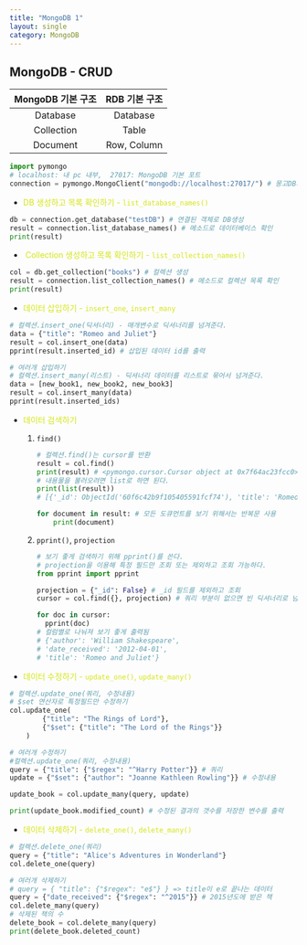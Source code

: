 ```yaml
---
title: "MongoDB 1"
layout: single
category: MongoDB
---
```


## MongoDB - CRUD

| MongoDB 기본 구조 | RDB 기본 구조 |
| :---------------: | :-----------: |
|     Database      |   Database    |
|    Collection     |     Table     |
|     Document      |  Row, Column  |

```python
import pymongo
# localhost: 내 pc 내부,  27017: MongoDB 기본 포트
connection = pymongo.MongoClient("mongodb://localhost:27017/") # 몽고DB가 연결된 객체
```

- <span style="color: #D4E514"> DB 생성하고 목록 확인하기 - `list_database_names()` </span>

```python
db = connection.get_database("testDB") # 연결된 객체로 DB생성
result = connection.list_database_names() # 메소드로 데이터베이스 확인
print(result)
```

- <span style="color: #D4E514"> Collection 생성하고 목록 확인하기 - `list_collection_names()` </span>

```python
col = db.get_collection("books") # 컬렉션 생성
result = connection.list_collection_names() # 메소드로 컬렉션 목록 확인
print(result)
```

- <span style="color: #D4E514"> 데이터 삽입하기 - `insert_one`, `insert_many` </span>

```python
# 컬렉션.insert_one(딕셔너리) - 매개변수로 딕셔너리를 넘겨준다.
data = {"title": "Romeo and Juliet"}
result = col.insert_one(data)
pprint(result.inserted_id) # 삽입된 데이터 id를 출력

# 여러개 삽입하기
# 컬렉션.insert_many(리스트) - 딕셔너리 데이터를 리스트로 묶어서 넘겨준다.
data = [new_book1, new_book2, new_book3]
result = col.insert_many(data)
pprint(result.inserted_ids) 
```

- <span style="color: #D4E514"> 데이터 검색하기 </span>

  1. `find()`

     ```python
     # 컬렉션.find()는 cursor를 반환
     result = col.find()
     print(result) # <pymongo.cursor.Cursor object at 0x7f64ac23fcc0>
     # 내용물을 불러오려면 list로 하면 된다.
     print(list(result)) 
     # [{'_id': ObjectId('60f6c42b9f105405591fcf74'), 'title': 'Romeo and Juliet', 'author': 'William Shakespeare', 'date_received': '2012-04-01'}
     
     for document in result: # 모든 도큐먼트를 보기 위해서는 반복문 사용
         print(document)
     ```

  2. `pprint()`, `projection`

     ```python
     # 보기 좋게 검색하기 위해 pprint()를 쓴다.
     # projection을 이용해 특정 필드만 조회 또는 제외하고 조회 가능하다.
     from pprint import pprint
     
     projection = {"_id": False} # _id 필드를 제외하고 조회
     cursor = col.find({}, projection) # 쿼리 부분이 없으면 빈 딕셔너리로 넘긴다.
     
     for doc in cursor:
       pprint(doc)
     # 컬럼별로 나눠져 보기 좋게 출력됨
     # {'author': 'William Shakespeare',
     # 'date_received': '2012-04-01',
     # 'title': 'Romeo and Juliet'} 
     ```

- <span style="color: #D4E514"> 데이터 수정하기 - `update_one()`, `update_many()` </span>

```python
# 컬렉션.update_one(쿼리, 수정내용)
# $set 연산자로 특정필드만 수정하기
col.update_one(
        {"title": "The Rings of Lord"}, 
        {"$set": {"title": "The Lord of the Rings"}}
    )

# 여러개 수정하기
#컬렉션.update_one(쿼리, 수정내용)
query = {"title": {"$regex": "^Harry Potter"}} # 쿼리
update = {"$set": {"author": "Joanne Kathleen Rowling"}} # 수정내용

update_book = col.update_many(query, update)

print(update_book.modified_count) # 수정된 결과의 갯수를 저장한 변수를 출력
```

- <span style="color: #D4E514"> 데이터 삭제하기 - `delete_one()`, `delete_many()` </span>

```python
# 컬렉션.delete_one(쿼리)
query = {"title": "Alice's Adventures in Wonderland"}
col.delete_one(query)

# 여러개 삭제하기
# query = { "title": {"$regex": "e$"} } => title이 e로 끝나는 데이터
query = {"date_received": {"$regex": "^2015"}} # 2015년도에 받은 책
col.delete_many(query)
# 삭제된 책의 수
delete_book = col.delete_many(query)
print(delete_book.deleted_count)
```

